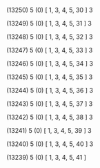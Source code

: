 (13250) 5 (0) [ 1, 3, 4, 5, 30 ] 3 


(13249) 5 (0) [ 1, 3, 4, 5, 31 ] 3 


(13248) 5 (0) [ 1, 3, 4, 5, 32 ] 3 


(13247) 5 (0) [ 1, 3, 4, 5, 33 ] 3 


(13246) 5 (0) [ 1, 3, 4, 5, 34 ] 3 


(13245) 5 (0) [ 1, 3, 4, 5, 35 ] 3 


(13244) 5 (0) [ 1, 3, 4, 5, 36 ] 3 


(13243) 5 (0) [ 1, 3, 4, 5, 37 ] 3 


(13242) 5 (0) [ 1, 3, 4, 5, 38 ] 3 


(13241) 5 (0) [ 1, 3, 4, 5, 39 ] 3 


(13240) 5 (0) [ 1, 3, 4, 5, 40 ] 3 


(13239) 5 (0) [ 1, 3, 4, 5, 41 ]  

